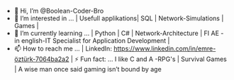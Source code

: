 - 👋 Hi, I’m @Boolean-Coder-Bro
- 👀 I’m interested in ...       | Usefull applikations| SQL | Network-Simulations  | Games |  
- 🌱 I’m currently learning ...  | Python | C# | Network-Architecture | FI AE - in english-IT Specialist for Application Development   |
- 📫 How to reach me ...         | LinkedIn: https://www.linkedin.com/in/emre-öztürk-7064ba2a2             |
⚡ Fun fact: ...
  I like C and A -RPG's | Survival Games |
  A wise man once said gaming isn’t bound by age


<!---
Boolean-Coder-Bro/Boolean-Coder-Bro is a ✨ special ✨ repository because its `README.md` (this file) appears on your GitHub profile.
You can click the Preview link to take a look at your changes.
--->
